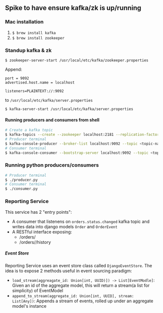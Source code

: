 ## Spike to have ensure kafka/zk is up/running

### Mac installation  
1. `$ brew install kafka`
2. `$ brew install zookeeper`

### Standup kafka & zk 
`$ zookeeper-server-start /usr/local/etc/kafka/zookeeper.properties`

Append:
```
port = 9092
advertised.host.name = localhost

listeners=PLAINTEXT://:9092
```
to `/usr/local/etc/kafka/server.properties`

`$ kafka-server-start /usr/local/etc/kafka/server.properties`
 
#### Running producers and consumers from shell
```bash
# Create a kafka topic
$ kafka-topics --create --zookeeper localhost:2181 --replication-factor 1 --partitions 1 --topic <topic-name>
# Producer terminal
$ kafka-console-producer --broker-list localhost:9092 --topic <topic-name>
# Consumer terminal
$ kafka-console-consumer --bootstrap-server localhost:9092 --topic <topic-name> --from-beginning
```

### Running python producers/consumers
```bash
# Producer terminal
$ ./producer.py
# Consumer terminal
$ ./consumer.py
```  

### Reporting Service
This service has 2 "entry points":
* A consumer that listenens on `orders.status.changed` kafka topic and writes data into 
django models `Order` and `OrderEvent`
* A RESTful interface exposing:
    * /orders/<id>
    * /orders/<id>/history

##### Event Store
Reporting Service uses an event store class called `DjangoEventStore`. The idea is to expose
2 methods useful in event sourcing paradigm:
* `load_stream(aggreagate_id: Union[int, UUID)]) -> List[EventModle]`: Given an id of the
aggregate model, this will return a stream(a list for simplicity) of EventModel
* `append_to_stream(aggregate_id: Union[int, UUID], stream: List[Any])`: Appends a stream of 
events, rolled up under an aggregate model's instance 
    